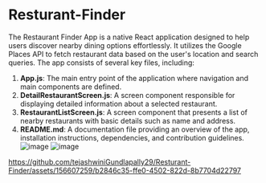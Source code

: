 # Resturant-Finder
The Restaurant Finder App is a native React application designed to help users discover nearby dining options effortlessly. It utilizes the Google Places API to fetch restaurant data based on the user's location and search queries. The app consists of several key files, including:

1. **App.js**: The main entry point of the application where navigation and main components are defined.
2. **DetailRestaurantScreen.js**: A screen component responsible for displaying detailed information about a selected restaurant.
3. **RestaurantListScreen.js**: A screen component that presents a list of nearby restaurants with basic details such as name and address.
4. **README.md**: A documentation file providing an overview of the app, installation instructions, dependencies, and contribution guidelines.
![image](https://github.com/tejashwiniGundlapally29/Resturant-Finder/assets/156607259/24696051-69a7-4d39-9e1d-dda258b3289c)
![image](https://github.com/tejashwiniGundlapally29/Resturant-Finder/assets/156607259/daabfeab-72b7-4e37-9614-9b221920ada1)



https://github.com/tejashwiniGundlapally29/Resturant-Finder/assets/156607259/b2846c35-ffe0-4502-822d-8b7704d22797

